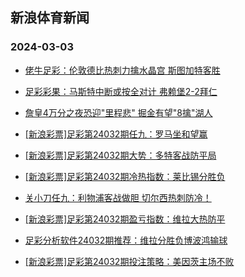 ## 新浪体育新闻 
### 2024-03-03

+ [佬牛足彩：伦敦德比热刺力擒水晶宫 斯图加特客胜](https://sports.sina.com.cn/l/2024-03-02/doc-inakwwtq6692400.shtml)

+ [足彩彩果：马斯特中断或按全对计 弗赖堡2-2拜仁](https://sports.sina.com.cn/l/2024-03-02/doc-inakwsms6787607.shtml)

+ [詹皇4万分之夜恐迎"里程悲" 掘金有望"8擒"湖人](https://sports.sina.com.cn/l/2024-03-02/doc-inakvksk8342635.shtml)

+ [[新浪彩票]足彩第24032期任九：罗马坐和望赢](https://sports.sina.com.cn/l/2024-03-02/doc-inakwsmn9585974.shtml)

+ [[新浪彩票]足彩第24032期大势：多特客战防平局](https://sports.sina.com.cn/l/2024-03-02/doc-inakwsmu7697950.shtml)

+ [[新浪彩票]足彩第24032期冷热指数：莱比锡分胜负](https://sports.sina.com.cn/l/2024-03-02/doc-inakwsmu3567477.shtml)

+ [关小刀任九：利物浦客战做胆 切尔西热刺防冷！](https://sports.sina.com.cn/l/2024-03-02/doc-inakxiin3268219.shtml)

+ [[新浪彩票]足彩第24032期盈亏指数：维拉大热防平](https://sports.sina.com.cn/l/2024-03-02/doc-inakwsms6789968.shtml)

+ [足彩分析软件24032期推荐：维拉分胜负博波鸿输球](https://sports.sina.com.cn/l/2024-03-02/doc-inakwsmu3570688.shtml)

+ [[新浪彩票]足彩第24032期投注策略：美因茨主场不败](https://sports.sina.com.cn/l/2024-03-02/doc-inakwsmu3566962.shtml)

